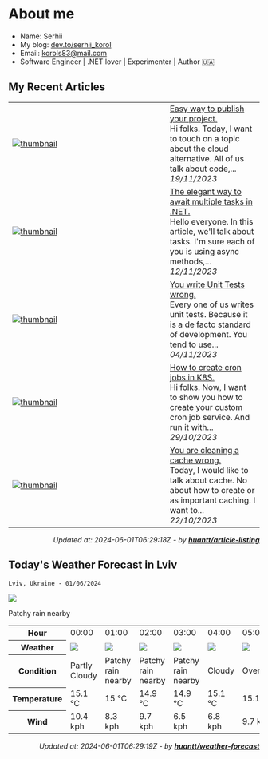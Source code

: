 # About me

- Name: Serhii
- My blog: [dev.to/serhii_korol](https://dev.to/serhii_korol_ab7776c50dba)
- Email: [korols83@mail.com](mailto:korols83@mail.com)
- Software Engineer | .NET lover | Experimenter | Author 🇺🇦

## My Recent Articles


<table>
        <tr>
            <td width="300px">
                <a href="https://dev.to/serhii_korol_ab7776c50dba/easy-way-to-publish-your-project-1kp8"><img src="https://media.dev.to/cdn-cgi/image/width=1000,height=420,fit=cover,gravity=auto,format=auto/https%3A%2F%2Fdev-to-uploads.s3.amazonaws.com%2Fuploads%2Farticles%2Fb84848p4p0mcw4501449.png" alt="thumbnail"></a>
            </td>
            <td>
                <a href="https://dev.to/serhii_korol_ab7776c50dba/easy-way-to-publish-your-project-1kp8">Easy way to publish your project.</a>
                <div>Hi folks. Today, I want to touch on a topic about the cloud alternative. All of us talk about code,...</div>
                <div><i>19/11/2023</i></div>
            </td>
        </tr>
        <tr>
            <td width="300px">
                <a href="https://dev.to/serhii_korol_ab7776c50dba/the-elegant-way-to-await-multiple-tasks-in-net-11pl"><img src="https://media.dev.to/cdn-cgi/image/width=1000,height=420,fit=cover,gravity=auto,format=auto/https%3A%2F%2Fdev-to-uploads.s3.amazonaws.com%2Fuploads%2Farticles%2Fhftjg36f96qlmsj0jm5z.jpg" alt="thumbnail"></a>
            </td>
            <td>
                <a href="https://dev.to/serhii_korol_ab7776c50dba/the-elegant-way-to-await-multiple-tasks-in-net-11pl">The elegant way to await multiple tasks in .NET.</a>
                <div>Hello everyone. In this article, we&#39;ll talk about tasks. I&#39;m sure each of you is using async methods,...</div>
                <div><i>12/11/2023</i></div>
            </td>
        </tr>
        <tr>
            <td width="300px">
                <a href="https://dev.to/serhii_korol_ab7776c50dba/you-write-unit-tests-wrong-5d9f"><img src="https://media.dev.to/cdn-cgi/image/width=1000,height=420,fit=cover,gravity=auto,format=auto/https%3A%2F%2Fdev-to-uploads.s3.amazonaws.com%2Fuploads%2Farticles%2Fze1w904jlo4fzso8y0ty.jpg" alt="thumbnail"></a>
            </td>
            <td>
                <a href="https://dev.to/serhii_korol_ab7776c50dba/you-write-unit-tests-wrong-5d9f">You write Unit Tests wrong.</a>
                <div>Every one of us writes unit tests. Because it is a de facto standard of development. You tend to use...</div>
                <div><i>04/11/2023</i></div>
            </td>
        </tr>
        <tr>
            <td width="300px">
                <a href="https://dev.to/serhii_korol_ab7776c50dba/how-to-create-cron-jobs-in-k8s-405m"><img src="https://media.dev.to/cdn-cgi/image/width=1000,height=420,fit=cover,gravity=auto,format=auto/https%3A%2F%2Fdev-to-uploads.s3.amazonaws.com%2Fuploads%2Farticles%2Fl6artnd1z8pj4u1clsjx.jpg" alt="thumbnail"></a>
            </td>
            <td>
                <a href="https://dev.to/serhii_korol_ab7776c50dba/how-to-create-cron-jobs-in-k8s-405m">How to create cron jobs in K8S.</a>
                <div>Hi folks. Now, I want to show you how to create your custom cron job service. And run it with...</div>
                <div><i>29/10/2023</i></div>
            </td>
        </tr>
        <tr>
            <td width="300px">
                <a href="https://dev.to/serhii_korol_ab7776c50dba/you-are-cleaning-a-cache-wrong-1hjo"><img src="https://media.dev.to/cdn-cgi/image/width=1000,height=420,fit=cover,gravity=auto,format=auto/https%3A%2F%2Fdev-to-uploads.s3.amazonaws.com%2Fuploads%2Farticles%2F3nz7azlu6bf303ipt3mr.jpg" alt="thumbnail"></a>
            </td>
            <td>
                <a href="https://dev.to/serhii_korol_ab7776c50dba/you-are-cleaning-a-cache-wrong-1hjo">You are cleaning a cache wrong.</a>
                <div>Today, I would like to talk about cache. No about how to create or as important caching. I want to...</div>
                <div><i>22/10/2023</i></div>
            </td>
        </tr>
</table>

<div align="right">

*Updated at: 2024-06-01T06:29:18Z - by **[huantt/article-listing](https://github.com/huantt/article-listing)***

</div>

## Today's Weather Forecast in Lviv



`Lviv, Ukraine - 01/06/2024`

<img src="https://cdn.weatherapi.com/weather/64x64/day/176.png"/>

Patchy rain nearby


<table>
    <tr>
        <th>Hour</th>
        <td>00:00</td><td>01:00</td><td>02:00</td><td>03:00</td><td>04:00</td><td>05:00</td><td>06:00</td><td>07:00</td><td>08:00</td><td>09:00</td><td>10:00</td><td>11:00</td><td>12:00</td><td>13:00</td><td>14:00</td><td>15:00</td><td>16:00</td><td>17:00</td><td>18:00</td><td>19:00</td><td>20:00</td><td>21:00</td><td>22:00</td><td>23:00</td>
    </tr>
    <tr>
        <th>Weather</th>
        <td><img src="https://cdn.weatherapi.com/weather/64x64/night/116.png"></img></td><td><img src="https://cdn.weatherapi.com/weather/64x64/night/176.png"></img></td><td><img src="https://cdn.weatherapi.com/weather/64x64/night/176.png"></img></td><td><img src="https://cdn.weatherapi.com/weather/64x64/night/176.png"></img></td><td><img src="https://cdn.weatherapi.com/weather/64x64/night/119.png"></img></td><td><img src="https://cdn.weatherapi.com/weather/64x64/night/122.png"></img></td><td><img src="https://cdn.weatherapi.com/weather/64x64/day/176.png"></img></td><td><img src="https://cdn.weatherapi.com/weather/64x64/day/353.png"></img></td><td><img src="https://cdn.weatherapi.com/weather/64x64/day/176.png"></img></td><td><img src="https://cdn.weatherapi.com/weather/64x64/day/119.png"></img></td><td><img src="https://cdn.weatherapi.com/weather/64x64/day/353.png"></img></td><td><img src="https://cdn.weatherapi.com/weather/64x64/day/176.png"></img></td><td><img src="https://cdn.weatherapi.com/weather/64x64/day/200.png"></img></td><td><img src="https://cdn.weatherapi.com/weather/64x64/day/200.png"></img></td><td><img src="https://cdn.weatherapi.com/weather/64x64/day/200.png"></img></td><td><img src="https://cdn.weatherapi.com/weather/64x64/day/200.png"></img></td><td><img src="https://cdn.weatherapi.com/weather/64x64/day/200.png"></img></td><td><img src="https://cdn.weatherapi.com/weather/64x64/day/116.png"></img></td><td><img src="https://cdn.weatherapi.com/weather/64x64/day/176.png"></img></td><td><img src="https://cdn.weatherapi.com/weather/64x64/day/176.png"></img></td><td><img src="https://cdn.weatherapi.com/weather/64x64/day/176.png"></img></td><td><img src="https://cdn.weatherapi.com/weather/64x64/day/113.png"></img></td><td><img src="https://cdn.weatherapi.com/weather/64x64/night/113.png"></img></td><td><img src="https://cdn.weatherapi.com/weather/64x64/night/113.png"></img></td>
    </tr>
    <tr>
        <th>Condition</th>
        <td width="200px">Partly Cloudy </td><td width="200px">Patchy rain nearby</td><td width="200px">Patchy rain nearby</td><td width="200px">Patchy rain nearby</td><td width="200px">Cloudy </td><td width="200px">Overcast </td><td width="200px">Patchy rain nearby</td><td width="200px">Light rain shower</td><td width="200px">Patchy rain nearby</td><td width="200px">Cloudy </td><td width="200px">Light rain shower</td><td width="200px">Patchy rain nearby</td><td width="200px">Thundery outbreaks in nearby</td><td width="200px">Thundery outbreaks in nearby</td><td width="200px">Thundery outbreaks in nearby</td><td width="200px">Thundery outbreaks in nearby</td><td width="200px">Thundery outbreaks in nearby</td><td width="200px">Partly Cloudy </td><td width="200px">Patchy rain nearby</td><td width="200px">Patchy rain nearby</td><td width="200px">Patchy rain nearby</td><td width="200px">Sunny</td><td width="200px">Clear </td><td width="200px">Clear </td>
    </tr>
    <tr>
        <th>Temperature</th>
        <td>15.1 °C</td><td>15 °C</td><td>14.9 °C</td><td>14.9 °C</td><td>15.1 °C</td><td>15.1 °C</td><td>14.9 °C</td><td>15.3 °C</td><td>17 °C</td><td>19.2 °C</td><td>21 °C</td><td>22.3 °C</td><td>23.8 °C</td><td>24.8 °C</td><td>25.1 °C</td><td>24.8 °C</td><td>24.6 °C</td><td>23.7 °C</td><td>22.3 °C</td><td>19.9 °C</td><td>17.5 °C</td><td>15.6 °C</td><td>15.3 °C</td><td>14.3 °C</td>
    </tr>
    <tr>
        <th>Wind</th>
        <td>10.4 kph</td><td>8.3 kph</td><td>9.7 kph</td><td>6.5 kph</td><td>6.8 kph</td><td>9.7 kph</td><td>11.2 kph</td><td>12.6 kph</td><td>13.3 kph</td><td>14 kph</td><td>18.4 kph</td><td>18.7 kph</td><td>22.7 kph</td><td>23.4 kph</td><td>22.3 kph</td><td>23.8 kph</td><td>22 kph</td><td>20.2 kph</td><td>18.7 kph</td><td>16.2 kph</td><td>13.7 kph</td><td>14 kph</td><td>12.2 kph</td><td>13 kph</td>
    </tr>
</table>


<div align="right">

*Updated at: 2024-06-01T06:29:19Z - by **[huantt/weather-forecast](https://github.com/huantt/weather-forecast)***

</div>